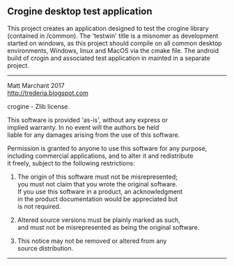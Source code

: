 Crogine desktop test application
--------------------------------

This project creates an application designed to test the crogine library (contained in /common). The 'testwin' title is a misnomer as development started on windows, as this project should compile on all common desktop environments, Windows, linux and MacOS via the cmake file. The android build of crogin and associated test application in mainted in a separate project.

-----------------------------------------------------------------------

Matt Marchant 2017  
http://trederia.blogspot.com  

crogine - Zlib license.  

This software is provided 'as-is', without any express or  
implied warranty. In no event will the authors be held  
liable for any damages arising from the use of this software.  

Permission is granted to anyone to use this software for any purpose,  
including commercial applications, and to alter it and redistribute  
it freely, subject to the following restrictions:  

1. The origin of this software must not be misrepresented;  
you must not claim that you wrote the original software.  
If you use this software in a product, an acknowledgment  
in the product documentation would be appreciated but  
is not required.  

2. Altered source versions must be plainly marked as such,  
and must not be misrepresented as being the original software.  

3. This notice may not be removed or altered from any  
source distribution.  

-----------------------------------------------------------------------